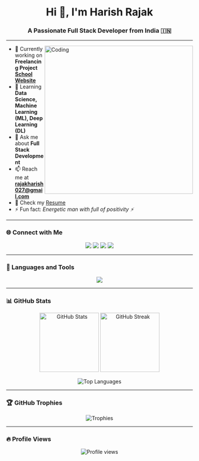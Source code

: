 <!-- Header -->
<div align="center">
  <h1>Hi 👋, I'm Harish Rajak</h1>
  <h3>A Passionate Full Stack Developer from India 🇮🇳</h3>
</div>

---

<!-- Intro + GIF -->
<div>
  <img align="right" alt="Coding" width="400" src="https://media.giphy.com/media/v1.Y2lkPTc5MGI3NjExejRmNjVsc2t5NGF2bzg2MHhnandrcGFrNWdqOHVjdmkxdWhwcXpwMCZlcD12MV9naWZzX3NlYXJjaCZjdD1n/qgQUggAC3Pfv687qPC/giphy.gif" />

- 🔭 Currently working on **Freelancing Project [School Website](https://sai-aagan-school.onrender.com/)**  
- 🌱 Learning **Data Science, Machine Learning (ML), Deep Learning (DL)**  
- 💬 Ask me about **Full Stack Development**  
- 📫 Reach me at **rajakharish027@gmail.com**  
- 📄 Check my [Resume](https://drive.google.com/file/d/1QB_lOmb6ssYW8NwZK1aNWfsVlTAwsXFr/view?usp=drivesdk)  
- ⚡ Fun fact: *Energetic man with full of positivity ⚡*  

</div>

---

### 🌐 Connect with Me  
<p align="center">
<a href="https://linkedin.com/in/harish-rajak" target="_blank"><img src="https://img.shields.io/badge/LinkedIn-%230077B5.svg?style=for-the-badge&logo=linkedin&logoColor=white"/></a>
<a href="https://instagram.com/i_am_harish_rajak_" target="_blank"><img src="https://img.shields.io/badge/Instagram-%23E4405F.svg?style=for-the-badge&logo=instagram&logoColor=white"/></a>
<a href="https://www.hackerrank.com/rajakharish027" target="_blank"><img src="https://img.shields.io/badge/Hackerrank-%232EC866.svg?style=for-the-badge&logo=hackerrank&logoColor=white"/></a>
<a href="https://leetcode.com/harish_rajak_" target="_blank"><img src="https://img.shields.io/badge/LeetCode-%23FFA116.svg?style=for-the-badge&logo=leetcode&logoColor=black"/></a>
</p>

---

### 🚀 Languages and Tools  
<p align="center"> 
  <img src="https://skillicons.dev/icons?i=html,css,js,ts,react,next,redux,tailwind,nodejs,express,mongodb,python,c,cpp,git,bootstrap,firebase" />
</p>

---

### 📊 GitHub Stats  
<p align="center">
  <img src="https://github-readme-stats.vercel.app/api?username=harish-rajak&show_icons=true&theme=tokyonight" alt="GitHub Stats" height="160"/>
  <img src="https://github-readme-streak-stats.herokuapp.com/?user=harish-rajak&theme=tokyonight" alt="GitHub Streak" height="160"/>
</p>

<p align="center">
  <img src="https://github-readme-stats.vercel.app/api/top-langs/?username=harish-rajak&layout=compact&theme=tokyonight" alt="Top Languages"/>
</p>

---

### 🏆 GitHub Trophies  
<p align="center">
  <img src="https://github-profile-trophy.vercel.app/?username=harish-rajak&theme=onedark&margin-w=10&margin-h=10" alt="Trophies"/>
</p>

---

### 🔥 Profile Views  
<p align="center">
  <img src="https://komarev.com/ghpvc/?username=harish-rajak&label=Profile%20Views&color=blue&style=for-the-badge" alt="Profile views"/>
</p>
